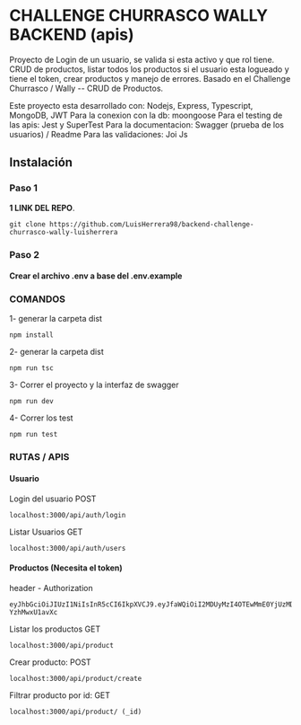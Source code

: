#  CHALLENGE CHURRASCO WALLY BACKEND (apis)
Proyecto de Login de un usuario, se valida si esta activo y que rol tiene. CRUD de productos, listar todos los productos si el usuario esta logueado y tiene el token, crear productos y manejo de errores. Basado en el Challenge Churrasco / Wally -- CRUD de Productos.

Este proyecto esta desarrollado con: Nodejs, Express, Typescript, MongoDB, JWT
Para la conexion con la db: moongoose
Para el testing de las apis: Jest y SuperTest
Para la documentacion: Swagger (prueba de los usuarios) / Readme
Para las validaciones: Joi Js 

## Instalación
### Paso 1
**1 LINK DEL REPO**. 

    git clone https://github.com/LuisHerrera98/backend-challenge-churrasco-wally-luisherrera

### Paso 2
#### Crear el archivo .env a base del .env.example

### COMANDOS
1- generar la carpeta dist

    npm install

2- generar la carpeta dist

    npm run tsc

3- Correr el proyecto y la interfaz de swagger

    npm run dev

4- Correr los test

    npm run test

### RUTAS / APIS 
#### Usuario
Login del usuario
POST

    localhost:3000/api/auth/login

Listar Usuarios
GET

    localhost:3000/api/auth/users

#### Productos  (Necesita el token)
header - Authorization

    eyJhbGciOiJIUzI1NiIsInR5cCI6IkpXVCJ9.eyJfaWQiOiI2MDUyMzI4OTEwMmE0YjUzMDhjODAzNDkiLCJpYXQiOjE2NjYyODkwNjd9.RQ3FwbETA6xk9exVD0uu6RAqPV8wv1-YzhMwxU1avXc

Listar los productos
GET

    localhost:3000/api/product

Crear producto:
POST

    localhost:3000/api/product/create

Filtrar producto por id:
GET

    localhost:3000/api/product/ (_id)
